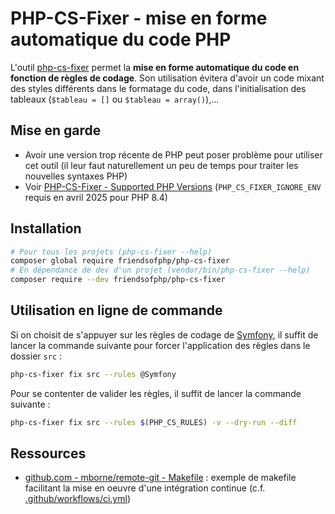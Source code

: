 
# PHP-CS-Fixer - mise en forme automatique du code PHP

L'outil [php-cs-fixer](https://github.com/FriendsOfPHP/PHP-CS-Fixer#php-coding-standards-fixer) permet la **mise en forme automatique du code en fonction de règles de codage**. Son utilisation évitera d'avoir un code mixant des styles différents dans le formatage du code, dans l'initialisation des tableaux (`$tableau = []` ou `$tableau = array()`),...

## Mise en garde

* Avoir une version trop récente de PHP peut poser problème pour utiliser cet outil (il leur faut naturellement un peu de temps pour traiter les nouvelles syntaxes PHP)
* Voir [PHP-CS-Fixer - Supported PHP Versions](https://github.com/PHP-CS-Fixer/PHP-CS-Fixer?tab=readme-ov-file#supported-php-versions) (`PHP_CS_FIXER_IGNORE_ENV` requis en avril 2025 pour PHP 8.4)

## Installation

```bash
# Pour tous les projets (php-cs-fixer --help)
composer global require friendsofphp/php-cs-fixer
# En dépendance de dev d'un projet (vendor/bin/php-cs-fixer --help)
composer require --dev friendsofphp/php-cs-fixer
```

## Utilisation en ligne de commande

Si on choisit de s'appuyer sur les règles de codage de [Symfony](https://symfony.com/doc/current/contributing/code/standards.html), il suffit de lancer la commande suivante pour forcer l'application des règles dans le dossier `src` :

```bash
php-cs-fixer fix src --rules @Symfony
```

Pour se contenter de valider les règles, il suffit de lancer la commande suivante :

```bash
php-cs-fixer fix src --rules $(PHP_CS_RULES) -v --dry-run --diff
```

## Ressources

* [github.com - mborne/remote-git - Makefile](https://github.com/mborne/remote-git/blob/master/Makefile) : exemple de makefile facilitant la mise en oeuvre d'une intégration continue (c.f. [.github/workflows/ci.yml](https://github.com/mborne/remote-git/blob/e8b741ad7557f7b588709b49759634ec060a7e8f/.github/workflows/ci.yml))
